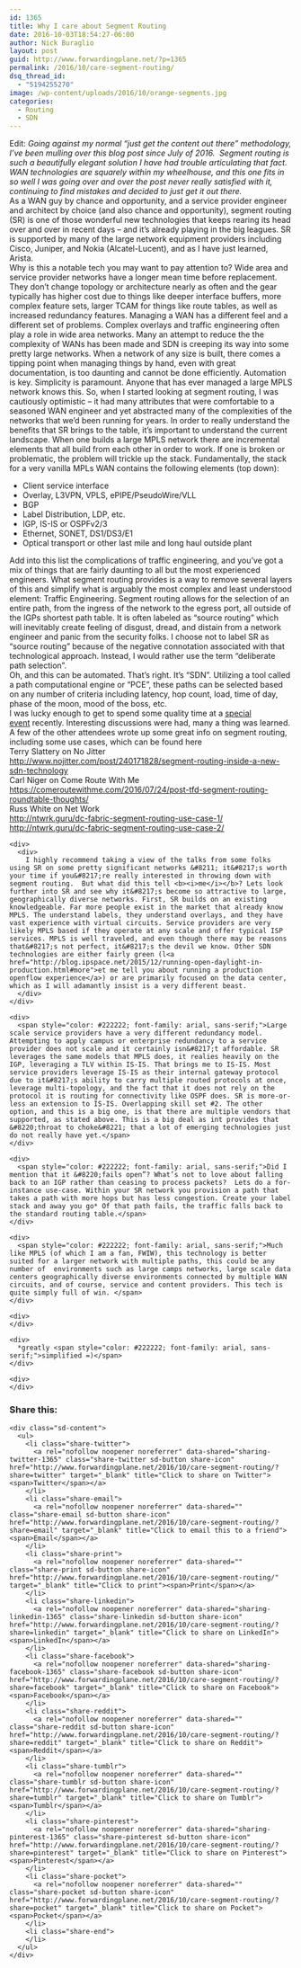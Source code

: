 ```yaml
---
id: 1365
title: Why I care about Segment Routing
date: 2016-10-03T18:54:27-06:00
author: Nick Buraglio
layout: post
guid: http://www.forwardingplane.net/?p=1365
permalink: /2016/10/care-segment-routing/
dsq_thread_id:
  - "5194255270"
image: /wp-content/uploads/2016/10/orange-segments.jpg
categories:
  - Routing
  - SDN
---
```

<div>
  Edit: <em>Going against my normal “just get the content out there” methodology, I’ve been mulling over this blog post since July of 2016.  Segment routing is such a beautifully elegant solution I have had trouble articulating that fact. WAN technologies are squarely within my wheelhouse, and this one fits in so well I was going over and over the post never really satisfied with it, continuing to find mistakes and decided to just get it out there. </em>
</div>

<div>
</div>



<div>
  As a WAN guy by chance and opportunity, and a service provider engineer and architect by choice (and also chance and opportunity), segment routing (SR) is one of those wonderful new technologies that keeps rearing its head over and over in recent days &#8211; and it&#8217;s already playing in the big leagues. SR is supported by many of the large network equipment providers including Cisco, Juniper, and Nokia (Alcatel-Lucent), and as I have just learned, Arista.
</div>



<div>
  Why is this a notable tech you may want to pay attention to? Wide area and service provider networks have a longer mean time before replacement. They don’t change topology or architecture nearly as often and the gear typically has higher cost due to things like deeper interface buffers, more complex feature sets, larger TCAM for things like route tables, as well as increased redundancy features. Managing a WAN has a different feel and a different set of problems. Complex overlays and traffic engineering often play a role in wide area networks. Many an attempt to reduce the the complexity of WANs has been made and SDN is creeping its way into some pretty large networks. When a network of any size is built, there comes a tipping point when managing things by hand, even with great documentation, is too daunting and cannot be done efficiently. Automation is key. Simplicity is paramount. Anyone that has ever managed a large MPLS network knows this. So, when I started looking at segment routing, I was cautiously optimistic &#8211; it had many attributes that were comfortable to a seasoned WAN engineer and yet abstracted many of the complexities of the networks that we&#8217;d been running for years. In order to really understand the benefits that SR brings to the table, it&#8217;s important to understand the current landscape. When one builds a large MPLS network there are incremental elements that all build from each other in order to work. If one is broken or problematic, the problem will trickle up the stack. Fundamentally, the stack for a very vanilla MPLs WAN contains the following elements (top down):
</div>

<div>
</div>

  * Client service interface
  * Overlay, L3VPN, VPLS, ePIPE/PseudoWire/VLL
  * BGP
  * Label Distribution, LDP, etc.
  * IGP, IS-IS or OSPFv2/3
  * Ethernet, SONET, DS1/DS3/E1
  * Optical transport or other last mile and long haul outside plant

<div>
</div>

<div>
  Add into this list the complications of traffic engineering, and you&#8217;ve got a mix of things that are fairly daunting to all but the most experienced engineers. What segment routing provides is a way to remove several layers of this and simplify what is arguably the most complex and least understood element: Traffic Engineering. Segment routing allows for the selection of an entire path, from the ingress of the network to the egress port, all outside of the IGPs shortest path table. It is often labeled as &#8220;source routing&#8221; which will inevitably create feeling of disgust, dread, and distain from a network engineer and panic from the security folks. I choose not to label SR as &#8220;source routing&#8221; because of the negative connotation associated with that technological approach. Instead, I would rather use the term &#8220;deliberate path selection&#8221;.
</div>

<div>
  Oh, and this can be automated. That&#8217;s right. It&#8217;s &#8220;SDN&#8221;. Utilizing a tool called a path computational engine or &#8220;PCE&#8221;, these paths can be selected based on any number of criteria including latency, hop count, load, time of day, phase of the moon, mood of the boss, etc.
</div>

<div>
</div>

<div>
  I was lucky enough to get to spend some quality time at a <a href="http://techfieldday.com/event/srr1/">special event</a> recently. Interesting discussions were had, many a thing was learned. A few of the other attendees wrote up some great info on segment routing, including some use cases, which can be found here
</div>

<div>
</div>

<div>
  <div>
    Terry Slattery on No Jitter
  </div>
  
  <div>
    <a href="http://www.nojitter.com/post/240171828/segment-routing-inside-a-new-sdn-technology" target="_blank" rev="en_rl_small">http://www.nojitter.com/post/240171828/segment-routing-inside-a-new-sdn-technology</a>
  </div>
  
  <div>
  </div>
  
  <div>
    Carl Niger on Come Route With Me
  </div>
  
  <div>
    <a href="https://comeroutewithme.com/2016/07/24/post-tfd-segment-routing-roundtable-thoughts/" target="_blank" rev="en_rl_small">https://comeroutewithme.com/2016/07/24/post-tfd-segment-routing-roundtable-thoughts/</a>
  </div>
  
  <div>
  </div>
  
  <div>
    Russ White on Net Work
  </div>
  
  <div>
    <a href="http://ntwrk.guru/dc-fabric-segment-routing-use-case-1/" target="_blank" rev="en_rl_small">http://ntwrk.guru/dc-fabric-segment-routing-use-case-1/</a>
  </div>
  
  <div>
    <div>
      <a href="http://ntwrk.guru/dc-fabric-segment-routing-use-case-2/" target="_blank" rev="en_rl_small">http://ntwrk.guru/dc-fabric-segment-routing-use-case-2/</a>
    </div>
    
    <div>
      <div>
        I highly recommend taking a view of the talks from some folks using SR on some pretty significant networks &#8211; it&#8217;s worth your time if you&#8217;re really interested in throwing down with segment routing.  But what did this tell <b><i>me</i></b>? Lets look further into SR and see why it&#8217;s become so attractive to large, geographically diverse networks. First, SR builds on an existing knowledgeable. Far more people exist in the market that already know MPLS. The understand labels, they understand overlays, and they have vast experience with virtual circuits. Service providers are very likely MPLS based if they operate at any scale and offer typical ISP services. MPLS is well traveled, and even though there may be reasons that&#8217;s not perfect, it&#8217;s the devil we know. Other SDN technologies are either fairly green (l<a href="http://blog.ipspace.net/2015/12/running-open-daylight-in-production.html#more">et me tell you about running a production openflow experience</a>) or are primarily focused on the data center, which as I will adamantly insist is a very different beast.
      </div>
    </div>
    
    <div>
      <span style="color: #222222; font-family: arial, sans-serif;">Large scale service providers have a very different redundancy model. Attempting to apply campus or enterprise redundancy to a service provider does not scale and it certainly isn&#8217;t affordable. SR leverages the same models that MPLS does, it realies heavily on the IGP, leveraging a TLV within IS-IS. That brings me to IS-IS. Most service providers leverage IS-IS as their internal gateway protocol due to it&#8217;s ability to carry multiple routed protocols at once, leverage multi-topology, and the fact that it does not rely on the protocol it is routing for connectivity like OSPF does. SR is more-or-less an extension to IS-IS. Overlapping skill set #2. The other option, and this is a big one, is that there are multiple vendors that supported, as stated above. This is a big deal as int provides that &#8220;throat to choke&#8221; that a lot of emerging technologies just do not really have yet.</span>
    </div>
    
    <div>
      <span style="color: #222222; font-family: arial, sans-serif;">Did I mention that it &#8220;fails open”? What’s not to love about falling back to an IGP rather than ceasing to process packets?  Lets do a for-instance use-case. Within your SR network you provision a path that takes a path with more hops but has less congestion. Create your label stack and away you go* Of that path fails, the traffic falls back to the standard routing table.</span>
    </div>
    
    <div>
      <span style="color: #222222; font-family: arial, sans-serif;">Much like MPLS (of which I am a fan, FWIW), this technology is better suited for a larger network with multiple paths, this could be any number of  environments such as large camps networks, large scale data centers geographically diverse environments connected by multiple WAN circuits, and of course, service and content providers. This tech is quite simply full of win. </span>
    </div>
    
    <div>
    </div>
    
    <div>
      *greatly <span style="color: #222222; font-family: arial, sans-serif;">simplified =)</span>
    </div>
    
    <div>
    </div>
  </div>
</div>

<div>
</div>

<div class="sharedaddy sd-sharing-enabled">
  <div class="robots-nocontent sd-block sd-social sd-social-icon-text sd-sharing">
    <h3 class="sd-title">
      Share this:
    </h3>
    
    <div class="sd-content">
      <ul>
        <li class="share-twitter">
          <a rel="nofollow noopener noreferrer" data-shared="sharing-twitter-1365" class="share-twitter sd-button share-icon" href="http://www.forwardingplane.net/2016/10/care-segment-routing/?share=twitter" target="_blank" title="Click to share on Twitter"><span>Twitter</span></a>
        </li>
        <li class="share-email">
          <a rel="nofollow noopener noreferrer" data-shared="" class="share-email sd-button share-icon" href="http://www.forwardingplane.net/2016/10/care-segment-routing/?share=email" target="_blank" title="Click to email this to a friend"><span>Email</span></a>
        </li>
        <li class="share-print">
          <a rel="nofollow noopener noreferrer" data-shared="" class="share-print sd-button share-icon" href="http://www.forwardingplane.net/2016/10/care-segment-routing/" target="_blank" title="Click to print"><span>Print</span></a>
        </li>
        <li class="share-linkedin">
          <a rel="nofollow noopener noreferrer" data-shared="sharing-linkedin-1365" class="share-linkedin sd-button share-icon" href="http://www.forwardingplane.net/2016/10/care-segment-routing/?share=linkedin" target="_blank" title="Click to share on LinkedIn"><span>LinkedIn</span></a>
        </li>
        <li class="share-facebook">
          <a rel="nofollow noopener noreferrer" data-shared="sharing-facebook-1365" class="share-facebook sd-button share-icon" href="http://www.forwardingplane.net/2016/10/care-segment-routing/?share=facebook" target="_blank" title="Click to share on Facebook"><span>Facebook</span></a>
        </li>
        <li class="share-reddit">
          <a rel="nofollow noopener noreferrer" data-shared="" class="share-reddit sd-button share-icon" href="http://www.forwardingplane.net/2016/10/care-segment-routing/?share=reddit" target="_blank" title="Click to share on Reddit"><span>Reddit</span></a>
        </li>
        <li class="share-tumblr">
          <a rel="nofollow noopener noreferrer" data-shared="" class="share-tumblr sd-button share-icon" href="http://www.forwardingplane.net/2016/10/care-segment-routing/?share=tumblr" target="_blank" title="Click to share on Tumblr"><span>Tumblr</span></a>
        </li>
        <li class="share-pinterest">
          <a rel="nofollow noopener noreferrer" data-shared="sharing-pinterest-1365" class="share-pinterest sd-button share-icon" href="http://www.forwardingplane.net/2016/10/care-segment-routing/?share=pinterest" target="_blank" title="Click to share on Pinterest"><span>Pinterest</span></a>
        </li>
        <li class="share-pocket">
          <a rel="nofollow noopener noreferrer" data-shared="" class="share-pocket sd-button share-icon" href="http://www.forwardingplane.net/2016/10/care-segment-routing/?share=pocket" target="_blank" title="Click to share on Pocket"><span>Pocket</span></a>
        </li>
        <li class="share-end">
        </li>
      </ul>
    </div>
  </div>
</div>